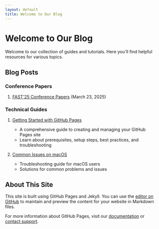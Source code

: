 ```yaml
---
layout: default
title: Welcome to Our Blog
---
```


# Welcome to Our Blog

Welcome to our collection of guides and tutorials. Here you'll find helpful resources for various topics.

## Blog Posts

### Conference Papers
1. [FAST'25 Conference Papers](fast25.md) (March 23, 2025)

### Technical Guides
1. [Getting Started with GitHub Pages](getting_started.md)
   - A comprehensive guide to creating and managing your GitHub Pages site
   - Learn about prerequisites, setup steps, best practices, and troubleshooting

2. [Common Issues on macOS](issues_macos.md)
   - Troubleshooting guide for macOS users
   - Solutions for common problems and issues

## About This Site

This site is built using GitHub Pages and Jekyll. You can use the [editor on GitHub](https://github.com/plusplusoneplusplus/website/edit/master/index.md) to maintain and preview the content for your website in Markdown files.

For more information about GitHub Pages, visit our [documentation](https://help.github.com/categories/github-pages-basics/) or [contact support](https://github.com/contact).